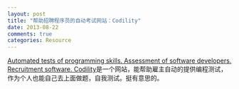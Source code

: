 ```yaml
---
layout: post
title: "帮助招聘程序员的自动考试网站：Codility"
date: 2013-08-22
comments: true
categories: Resource
---
```

<p><a href="http://codility.com/">Automated tests of programming skills. Assessment of software developers. Recruitment software. Codility</a>是一个网站，能帮助雇主自动的提供编程测试，作为个人也能自己去上面做题，自我测试。挺有意思的。</p>